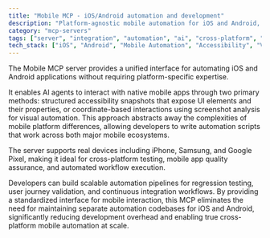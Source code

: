 ```yaml
---
title: "Mobile MCP - iOS/Android automation and development"
description: "Platform-agnostic mobile automation for iOS and Android, enabling LLMs to interact with native apps on real devices via accessibility or visual controls."
category: "mcp-servers"
tags: ["server", "integration", "automation", "ai", "cross-platform", "mobile testing", "quality assurance"]
tech_stack: ["iOS", "Android", "Mobile Automation", "Accessibility", "Visual Automation", "Cross-platform Development", "Regression Testing", "Continuous Integration"]
---
```


The Mobile MCP server provides a unified interface for automating iOS and Android applications without requiring platform-specific expertise. 

It enables AI agents to interact with native mobile apps through two primary methods: structured accessibility snapshots that expose UI elements and their properties, or coordinate-based interactions using screenshot analysis for visual automation. This approach abstracts away the complexities of mobile platform differences, allowing developers to write automation scripts that work across both major mobile ecosystems.

The server supports real devices including iPhone, Samsung, and Google Pixel, making it ideal for cross-platform testing, mobile app quality assurance, and automated workflow execution. 

Developers can build scalable automation pipelines for regression testing, user journey validation, and continuous integration workflows. By providing a standardized interface for mobile interaction, this MCP eliminates the need for maintaining separate automation codebases for iOS and Android, significantly reducing development overhead and enabling true cross-platform mobile automation at scale.